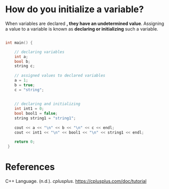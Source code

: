 # How do you initialize a variable? 

When variables are declared **, they have an undetermined value**. Assigning a value to a variable is known as **declaring or initializing** such a variable. 

```cpp 

int main() { 

    // declaring variables
    int a;
    bool b; 
    string c; 
  
    // assigned values to declared variables
    a = 1; 
    b = true; 
    c = "string"; 
           
           
    // declaring and initializing
    int int1 = 0;
    bool bool1 = false;
    string string1 = "string1";
  
    cout << a << "\n" << b << "\n" << c << endl;
    cout << int1 << "\n" << bool1 << "\n" << string1 << endl;
  
    return 0;
 }
``` 





# References 
 C++ Language. (n.d.). *cplusplus*. <https://cplusplus.com/doc/tutorial>

